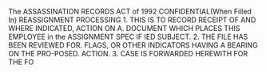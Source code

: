 The ASSASSINATION RECORDS ACT of 1992 CONFIDENTIAL(When Filled In) REASSIGNMENT PROCESSING 1. THIS IS TO RECORD RECEIPT OF AND WHERE INDICATED, ACTION ON A. DOCUMENT WHICH PLACES THIS EMPLOYEE in the ASSIGNMENT SPEC IF IED SUBJECT. 2. THE FILE HAS BEEN REVIEWED FOR. FLAGS, OR OTHER INDICATORS HAVING A BEARING ON THE PRO-POSED. ACTION. 3. CASE IS FORWARDED HEREWITH FOR THE FO